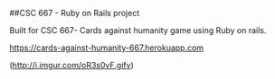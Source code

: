 ##CSC 667 - Ruby on Rails project

Built for CSC 667- Cards against humanity game using Ruby on rails.

https://cards-against-humanity-667.herokuapp.com

(http://i.imgur.com/oR3s0vF.gifv)
